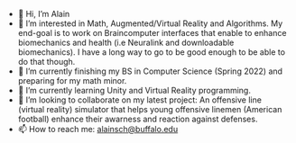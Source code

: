 - 👋 Hi, I’m Alain
- 👀 I’m interested in Math, Augmented/Virtual Reality and Algorithms. My end-goal is to work on Braincomputer interfaces that enable to enhance biomechanics and health (i.e Neuralink and downloadable biomechanics). I have a long way to go to be good enough to be able to do that though. 
- 🌱 I’m currently finishing my BS in Computer Science (Spring 2022) and preparing for my math minor.
- 🌱 I’m currently learning Unity and Virtual Reality programming.
- 💞️ I’m looking to collaborate on my latest project: An offensive line (virtual reality) simulator that helps young offensive linemen (American football) enhance their awarness and reaction against defenses.
- 📫 How to reach me: alainsch@buffalo.edu

<!---
swisstackle/swisstackle is a ✨ special ✨ repository because its `README.md` (this file) appears on your GitHub profile.
You can click the Preview link to take a look at your changes.
--->
